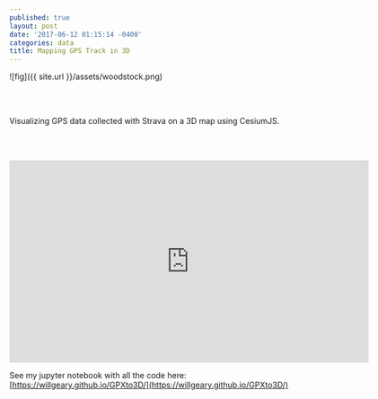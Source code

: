 ```yaml
---
published: true
layout: post
date: '2017-06-12 01:15:14 -0400'
categories: data
title: Mapping GPS Track in 3D
---
```

![fig]({{ site.url }}/assets/woodstock.png)

<br><br>

Visualizing GPS data collected with Strava on a 3D map using CesiumJS.

<br><br>

<iframe src="https://willgeary.github.io/CesiumApps/Apps/Strava" width="640" height="360" frameborder="0" webkitallowfullscreen mozallowfullscreen allowfullscreen></iframe>


See my jupyter notebook with all the code here: [https://willgeary.github.io/GPXto3D/](https://willgeary.github.io/GPXto3D/)

